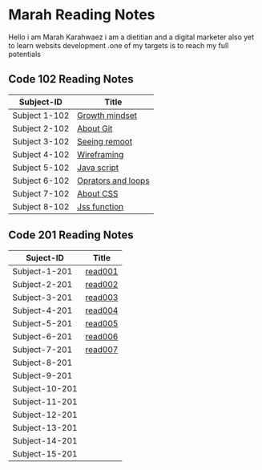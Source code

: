 # Marah Reading Notes

Hello i am Marah Karahwaez i am a dietitian and a digital marketer  also yet to learn websits development .one of my targets is to reach my full potentials  

## Code 102 Reading Notes

Subject-ID  |  Title
------------  |  -------------
Subject 1-102 | [Growth mindset](https://marahq.github.io/reading_notes/growth)
Subject 2-102 | [About Git](https://marahq.github.io/reading_notes/aboutGit)
Subject 3-102 |[Seeing remoot](https://marahq.github.io/reading_notes/seeingremoot)
Subject 4-102 |[Wireframing](https://marahq.github.io/reading_notes/read03)
Subject 5-102 |[Java script](https://marahq.github.io/reading_notes/read04)
Subject 6-102 | [Oprators and loops](https://marahq.github.io/reading_notes/read05)
Subject 7-102 |[About CSS](https://marahq.github.io/reading_notes/read06)
Subject 8-102|[Jss function](https://marahq.github.io/reading_notes/read07)

## Code 201 Reading Notes

Suject-ID  |  Title
----------  |  ----------
Subject-1-201 |[read001](https://marahq.github.io/reading_notes/read001)
Subject-2-201 |[read002](https://marahq.github.io/reading_notes/read002)
Subject-3-201 |[read003](https://marahq.github.io/reading_notes/read003)
Subject-4-201 |[read004](https://marahq.github.io/reading_notes/read004)
Subject-5-201 |[read005](https://marahq.github.io/reading_notes/read005)
Subject-6-201 |[read006](https://marahq.github.io/reading_notes/read006)
Subject-7-201 |[read007](https://marahq.github.io/reading_notes/read007)
Subject-8-201 |
Subject-9-201 |
Subject-10-201 |
Subject-11-201 |
Subject-12-201 |
Subject-13-201 |
Subject-14-201 |
Subject-15-201 |
